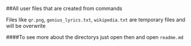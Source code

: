 ##All user files that are created from commands 

Files like `qr.png`, `genius_lyrics.txt`, `wikipedia.txt` are temporary files and will be overwrite

####To see more about the directorys just open then and open `readme.md`